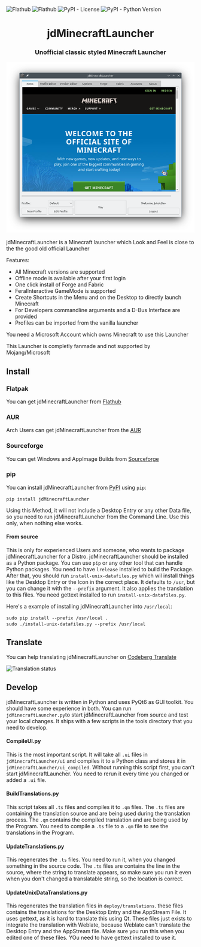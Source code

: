 ![Flathub](https://img.shields.io/flathub/downloads/page.codeberg.JakobDev.jdMinecraftLauncher)
![Flathub](https://img.shields.io/flathub/v/page.codeberg.JakobDev.jdMinecraftLauncher)
![PyPI - License](https://img.shields.io/pypi/l/jdMinecraftLauncher)
![PyPI - Python Version](https://img.shields.io/pypi/pyversions/jdMinecraftLauncher)

<h1 align="center">jdMinecraftLauncher</h1>

<h3 align="center">Unofficial classic styled Minecraft Launcher</h3>

<p align="center">
    <img alt="jdMinecraftLauncher" src="Screenshots/en/MainWindow.png"/>
</p>

jdMinecraftLauncher is a Minecraft launcher which Look and Feel is close to the the good old official Launcher

Features:

- All Minecraft versions are supported
- Offline mode is available after your first login
- One click install of Forge and Fabric
- FeralInteractive GameMode is supported
- Create Shortcuts in the Menu and on the Desktop to directly launch Minecraft
- For Developers commandline arguments and a D-Bus Interface are provided
- Profiles can be imported from the vanilla launcher

You need a Microsoft Account which owns Minecraft to use this Launcher

This Launcher is completly fanmade and not supported by Mojang/Microsoft
## Install

### Flatpak
You can get jdMinecraftLauncher from [Flathub](https://flathub.org/apps/details/page.codeberg.JakobDev.jdMinecraftLauncher)

### AUR
Arch Users can get jdMinecraftLauncher from the [AUR](https://aur.archlinux.org/packages/jdminecraftlauncher)

### Sourceforge
You can get Windows and AppImage Builds from [Sourceforge](https://sourceforge.net/projects/jdMinecraftLauncher)

### pip
You can install jdMinecraftLauncher from [PyPI](https://pypi.org/project/jdMinecraftLauncher) using `pip`:
```shell
pip install jdMinecraftLauncher
```
Using this Method, it will not include a Desktop Entry or any other Data file, so you need to run jdMinecraftLauncher from the Command Line.
Use this only, when nothing else works.

#### From source
This is only for experienced Users and someone, who wants to package jdMinecraftLauncher for a Distro.
jdMinecraftLauncher should be installed as a Python package.
You can use `pip` or any other tool that can handle Python packages.
You need to have `lrelease` installed to build the Package.
After that, you should run `install-unix-datafiles.py` which wil install things like the Desktop Entry or the Icon in the correct place.
It defaults to `/usr`, but you can change it with the `--prefix` argument.
It also applies the translation to this files.
You need gettext installed to run `install-unix-datafiles.py`.

Here's a example of installing jdMinecraftLauncher into `/usr/local`:
```shell
sudo pip install --prefix /usr/local .
sudo ./install-unix-datafiles.py --prefix /usr/local
```

## Translate
You can help translating jdMinecraftLauncher on [Codeberg Translate](https://translate.codeberg.org/projects/jdMinecraftLauncher)

![Translation status](https://translate.codeberg.org/widget/jdMinecraftLauncher/jdMinecraftLauncher/multi-auto.svg)

## Develop
jdMinecraftLauncher is written in Python and uses PyQt6 as GUI toolkit. You should have some experience in both.
You can run `jdMinecraftLauncher.py`to start jdMinecraftLauncher from source and test your local changes.
It ships with a few scripts in the tools directory that you need to develop.

#### CompileUI.py
This is the most important script. It will take all `.ui` files in `jdMinecraftLauncher/ui` and compiles it to a Python class
and stores it in `jdMinecraftLauncher/ui_compiled`. Without running this script first, you can't start jdMinecraftLauncher.
You need to rerun it every time you changed or added a `.ui` file.

#### BuildTranslations.py
This script takes all `.ts` files and compiles it to `.qm` files.
The `.ts` files are containing the translation source and are being used during the translation process.
The `.qm` contains the compiled translation and are being used by the Program.
You need to compile a `.ts` file to a `.qm` file to see the translations in the Program.

#### UpdateTranslations.py
This regenerates the `.ts` files. You need to run it, when you changed something in the source code.
The `.ts` files are contains the line in the source, where the string to translate appears,
so make sure you run it even when you don't changed a translatable string, so the location is correct.

####  UpdateUnixDataTranslations.py
This regenerates the translation files in `deploy/translations`. these files contains the translations for the Desktop Entry and the AppStream File.
It uses gettext, as it is hard to translate this using Qt.
These files just exists to integrate the translation with Weblate, because Weblate can't translate the Desktop Entry and the AppStream file.
Make sure you run this when you edited one of these files.
YOu need to have gettext installed to use it.
